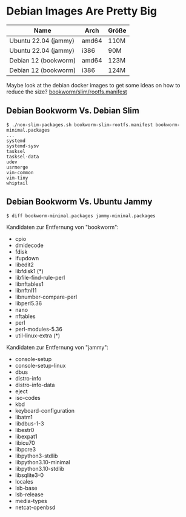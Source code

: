 Debian Images Are Pretty Big
============================

Name                |Arch |Größe
--------------------|-----|-----
Ubuntu 22.04 (jammy)|amd64|110M 
Ubuntu 22.04 (jammy)|i386 |90M  
Debian 12 (bookworm)|amd64|123M 
Debian 12 (bookworm)|i386 |124M 

Maybe look at the debian docker images to get some ideas on how to reduce the size?
[bookworm/slim/rootfs.manifest](https://github.com/debuerreotype/docker-debian-artifacts/blob/1f1e36af44a355418661956f15e39f5b04b848b6/bookworm/slim/rootfs.manifest)

Debian Bookworm Vs. Debian Slim
-------------------------------

```
$ ./non-slim-packages.sh bookworm-slim-rootfs.manifest bookworm-minimal.packages
...
systemd
systemd-sysv
tasksel
tasksel-data
udev
usrmerge
vim-common
vim-tiny
whiptail
```

Debian Bookworm Vs. Ubuntu Jammy
--------------------------------

```
$ diff bookworm-minimal.packages jammy-minimal.packages 
```

Kandidaten zur Entfernung von "bookworm":

- cpio
- dmidecode
- fdisk
- ifupdown
- libedit2
- libfdisk1 (*)
- libfile-find-rule-perl
- libnftables1
- libnftnl11
- libnumber-compare-perl
- libperl5.36
- nano
- nftables
- perl
- perl-modules-5.36
- util-linux-extra (*)

Kandidaten zur Entfernung von "jammy":

- console-setup
- console-setup-linux
- dbus
- distro-info
- distro-info-data
- eject
- iso-codes
- kbd
- keyboard-configuration
- libatm1
- libdbus-1-3
- libestr0
- libexpat1
- libicu70
- libpcre3
- libpython3-stdlib
- libpython3.10-minimal
- libpython3.10-stdlib
- libsqlite3-0
- locales
- lsb-base
- lsb-release
- media-types
- netcat-openbsd
